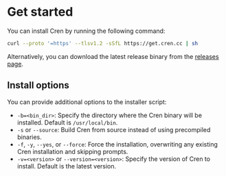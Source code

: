 # Get started

You can install Cren by running the following command:

```bash
curl --proto '=https' --tlsv1.2 -sSfL https://get.cren.cc | sh
```

Alternatively, you can download the latest release binary from the [releases page](https://github.com/veeso/cren/releases).

## Install options

You can provide additional options to the installer script:

- `-b=<bin_dir>`: Specify the directory where the Cren binary will be installed. Default is `/usr/local/bin`.
- `-s` or `--source`: Build Cren from source instead of using precompiled binaries.
- `-f`, `-y`, `--yes`, or `--force`: Force the installation, overwriting any existing Cren installation and skipping prompts.
- `-v=<version>` or `--version=<version>`: Specify the version of Cren to install. Default is the latest version.
